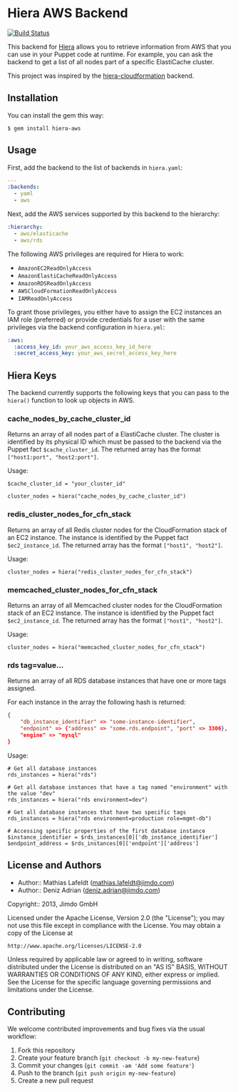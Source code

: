 # Hiera AWS Backend

[![Build Status](https://travis-ci.org/Jimdo/hiera-aws.png?branch=master)](https://travis-ci.org/Jimdo/hiera-aws)

This backend for [Hiera] allows you to retrieve information from AWS that you
can use in your Puppet code at runtime. For example, you can ask the backend to
get a list of all nodes part of a specific ElastiCache cluster.

This project was inspired by the [hiera-cloudformation] backend.

## Installation

You can install the gem this way:

    $ gem install hiera-aws

## Usage

First, add the backend to the list of backends in `hiera.yaml`:

```yaml
---
:backends:
  - yaml
  - aws
```

Next, add the AWS services supported by this backend to the hierarchy:

```yaml
:hierarchy:
  - aws/elasticache
  - aws/rds
```

The following AWS privileges are required for Hiera to work:

- `AmazonEC2ReadOnlyAccess`
- `AmazonElastiCacheReadOnlyAccess`
- `AmazonRDSReadOnlyAccess`
- `AWSCloudFormationReadOnlyAccess`
- `IAMReadOnlyAccess`

To grant those privileges, you either have to assign the EC2 instances an IAM
role (preferred) or provide credentials for a user with the same privileges via
the backend configuration in `hiera.yml`:

```yaml
:aws:
  :access_key_id: your_aws_access_key_id_here
  :secret_access_key: your_aws_secret_access_key_here
```

## Hiera Keys

The backend currently supports the following keys that you can pass to the
`hiera()` function to look up objects in AWS.

### cache_nodes_by_cache_cluster_id

Returns an array of all nodes part of a ElastiCache cluster. The cluster is
identified by its physical ID which must be passed to the backend via the Puppet
fact `$cache_cluster_id`. The returned array has the format `["host1:port",
"host2:port"]`.

Usage:

```
$cache_cluster_id = "your_cluster_id"

cluster_nodes = hiera("cache_nodes_by_cache_cluster_id")
```

### redis_cluster_nodes_for_cfn_stack

Returns an array of all Redis cluster nodes for the CloudFormation stack of an
EC2 instance. The instance is identified by the Puppet fact `$ec2_instance_id`.
The returned array has the format `["host1", "host2"]`.

Usage:

```
cluster_nodes = hiera("redis_cluster_nodes_for_cfn_stack")
```

### memcached_cluster_nodes_for_cfn_stack

Returns an array of all Memcached cluster nodes for the CloudFormation stack of
an EC2 instance. The instance is identified by the Puppet fact
`$ec2_instance_id`. The returned array has the format `["host1", "host2"]`.

Usage:

```
cluster_nodes = hiera("memcached_cluster_nodes_for_cfn_stack")
```

### rds tag=value...

Returns an array of all RDS database instances that have one or more tags
assigned.

For each instance in the array the following hash is returned:

```json
{
    "db_instance_identifier" => "some-instance-identifier",
    "endpoint" => {"address" => "some.rds.endpoint", "port" => 3306},
    "engine" => "mysql"
}
```

Usage:

```
# Get all database instances
rds_instances = hiera("rds")

# Get all database instances that have a tag named "environment" with the value "dev"
rds_instances = hiera("rds environment=dev")

# Get all database instances that have two specific tags
rds_instances = hiera("rds environment=production role=mgmt-db")

# Accessing specific properties of the first database instance
$instance_identifier = $rds_instances[0]['db_instance_identifier']
$endpoint_address = $rds_instances[0]['endpoint']['address']
```

## License and Authors

* Author:: Mathias Lafeldt (mathias.lafeldt@jimdo.com)
* Author:: Deniz Adrian (deniz.adrian@jimdo.com)

Copyright:: 2013, Jimdo GmbH

Licensed under the Apache License, Version 2.0 (the "License");
you may not use this file except in compliance with the License.
You may obtain a copy of the License at

    http://www.apache.org/licenses/LICENSE-2.0

Unless required by applicable law or agreed to in writing, software
distributed under the License is distributed on an "AS IS" BASIS,
WITHOUT WARRANTIES OR CONDITIONS OF ANY KIND, either express or implied.
See the License for the specific language governing permissions and
limitations under the License.

## Contributing

We welcome contributed improvements and bug fixes via the usual workflow:

1. Fork this repository
2. Create your feature branch (`git checkout -b my-new-feature`)
3. Commit your changes (`git commit -am 'Add some feature'`)
4. Push to the branch (`git push origin my-new-feature`)
5. Create a new pull request


[Hiera]: http://docs.puppetlabs.com/hiera/1/puppet.html
[hiera-cloudformation]: https://github.com/fanduel/hiera-cloudformation
